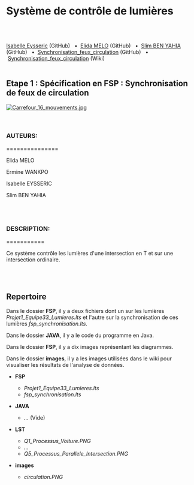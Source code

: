 # Système de contrôle de lumières
<br>
<br>


[Isabelle Eysseric](https://github.com/isabelleysseric) (GitHub)
&nbsp; • &nbsp;[Elida MELO](https://github.com/ElidaGMelo) (GitHub)
&nbsp; • &nbsp;[Slim BEN YAHIA](https://github.com/sbenyahia) (GitHub)
&nbsp; • &nbsp;[Synchronisation_feux_circulation](https://github.com/isabelleysseric/Synchronisation_feux_circulation) (GitHub)
&nbsp; • &nbsp;[Synchronisation_feux_circulation](https://github.com/isabelleysseric/Synchronisation_feux_circulation/wiki) (Wiki)
<br/>
<br/>


## Etape 1 : Spécification en FSP : Synchronisation de feux de circulation <br>
<p><a href="https://commons.wikimedia.org/wiki/File:Carrefour_16_mouvements.jpg#/media/File:Carrefour_16_mouvements.jpg"><img src="https://upload.wikimedia.org/wikipedia/commons/3/34/Carrefour_16_mouvements.jpg" alt="Carrefour_16_mouvements.jpg"></a><br>
<br>
<br>

  
### AUTEURS:<br>
===============
<p>Elida MELO</p>
<p>Ermine WANKPO</p>
<p>Isabelle EYSSERIC</p>
<p>Slim BEN YAHIA</p>
<br>
<br>

### DESCRIPTION:
===========
<p>Ce système contrôle les lumières d'une intersection en T et sur une intersection ordinaire.</p>
<br>
<br>


## Repertoire

Dans le dossier **FSP**, il y a deux fichiers dont un sur les lumières *Projet1_Equipe33_Lumieres.lts* et l'autre sur la synchronisation de ces lumières *fsp_synchronisation.lts*.

Dans le dossier **JAVA**, il y a le code du programme en Java.

Dans le dossier **FSP**, il y a dix images représentant les diagrammes.

Dans le dossier **images**, il y a les images utilisées dans le wiki pour visualiser les résultats de l'analyse de données. 


- **FSP**
  - *Projet1_Equipe33_Lumieres.lts*
  - *fsp_synchronisation.lts*
  
- **JAVA**
  - *...* (Vide)

- **LST**
  - *Q1_Processus_Voiture.PNG*
  - *...*
  - *Q5_Processus_Parallele_Intersection.PNG*
  
- **images**
  - *circulation.PNG*
  
  
